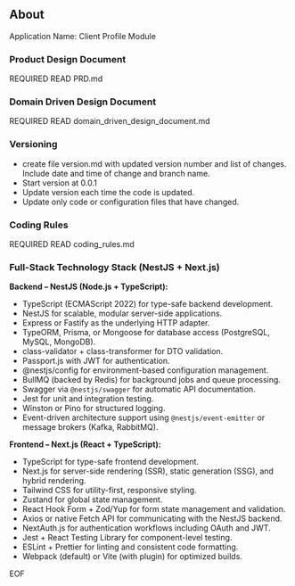 ## About

Application Name: Client Profile Module

### Product Design Document

REQUIRED READ PRD.md

### Domain Driven Design Document

REQUIRED READ domain_driven_design_document.md
   
### Versioning

- create file version.md with updated version number and list of changes. Include date and time of change and branch name.
- Start version at 0.0.1
- Update version each time the code is updated.
- Update only code or configuration files that have changed.

### Coding Rules

REQUIRED READ coding_rules.md

### **Full-Stack Technology Stack (NestJS + Next.js)**

**Backend – NestJS (Node.js + TypeScript):**

* TypeScript (ECMAScript 2022) for type-safe backend development.
* NestJS for scalable, modular server-side applications.
* Express or Fastify as the underlying HTTP adapter.
* TypeORM, Prisma, or Mongoose for database access (PostgreSQL, MySQL, MongoDB).
* class-validator + class-transformer for DTO validation.
* Passport.js with JWT for authentication.
* @nestjs/config for environment-based configuration management.
* BullMQ (backed by Redis) for background jobs and queue processing.
* Swagger via `@nestjs/swagger` for automatic API documentation.
* Jest for unit and integration testing.
* Winston or Pino for structured logging.
* Event-driven architecture support using `@nestjs/event-emitter` or message brokers (Kafka, RabbitMQ).

**Frontend – Next.js (React + TypeScript):**

* TypeScript for type-safe frontend development.
* Next.js for server-side rendering (SSR), static generation (SSG), and hybrid rendering.
* Tailwind CSS for utility-first, responsive styling.
* Zustand for global state management.
* React Hook Form + Zod/Yup for form state management and validation.
* Axios or native Fetch API for communicating with the NestJS backend.
* NextAuth.js for authentication workflows including OAuth and JWT.
* Jest + React Testing Library for component-level testing.
* ESLint + Prettier for linting and consistent code formatting.
* Webpack (default) or Vite (with plugin) for optimized builds.

EOF